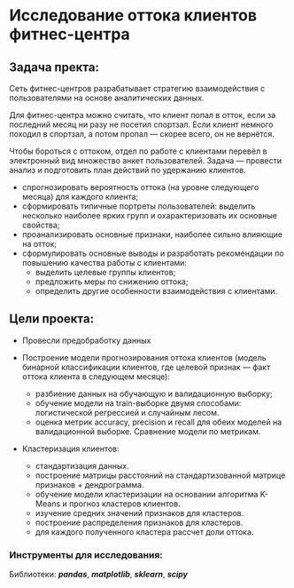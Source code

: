 # Исследование оттока клиентов фитнес-центра

## Задача пректа:

Сеть фитнес-центров разрабатывает стратегию взаимодействия с пользователями на основе аналитических данных.

Для фитнес-центра можно считать, что клиент попал в отток, если за последний месяц ни разу не посетил спортзал. Если клиент немного походил в спортзал, а потом пропал — скорее всего, он не вернётся.

Чтобы бороться с оттоком, отдел по работе с клиентами перевёл в электронный вид множество анкет пользователей. Задача — провести анализ и подготовить план действий по удержанию клиентов.

 - спрогнозировать вероятность оттока (на уровне следующего месяца) для каждого клиента;
 - сформировать типичные портреты пользователей: выделить несколько наиболее ярких групп и охарактеризовать их основные свойства;
 - проанализировать основные признаки, наиболее сильно влияющие на отток;
- сформулировать основные выводы и разработать рекомендации по повышению качества работы с клиентами:
  - выделить целевые группы клиентов;
  - предложить меры по снижению оттока;
  - определить другие особенности взаимодействия с клиентами.

## Цели проекта:

- Провесли предобработку данных

- Построение модели прогнозирования оттока клиентов (модель бинарной классификации клиентов, где целевой признак — факт оттока клиента в следующем месяце):
  - разбиение данных на обучающую и валидационную выборку;
  - обучение модели на train-выборке двумя способами: логистической регрессией и случайным лесом.
  - оценка метрик accuracy, precision и recall для обеих моделей на валидационной выборке. Сравнение модели по метрикам.

- Кластеризация клиентов:

  - стандартизация данных.
  - построение матрицы расстояний на стандартизованной матрице признаков + дендрограмма.
  - обучение модели кластеризации на основании алгоритма K-Means и прогноз кластеров клиентов.
  - изучение средних значений признаков для кластеров.
  - построение распределения признаков для кластеров.
  - для каждого полученного кластера рассчет доли оттока.

### Инструменты для исследования:

Библиотеки: ***pandas***, ***matplotlib***, ***sklearn***, ***scipy***